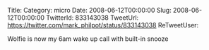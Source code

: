 Title: 
Category: micro
Date: 2008-06-12T00:00:00
Slug: 2008-06-12T00:00:00
TwitterId: 833143038
TweetUrl: https://twitter.com/mark_philpot/status/833143038
ReTweetUser: 

Wolfie is now my 6am wake up call with built-in snooze